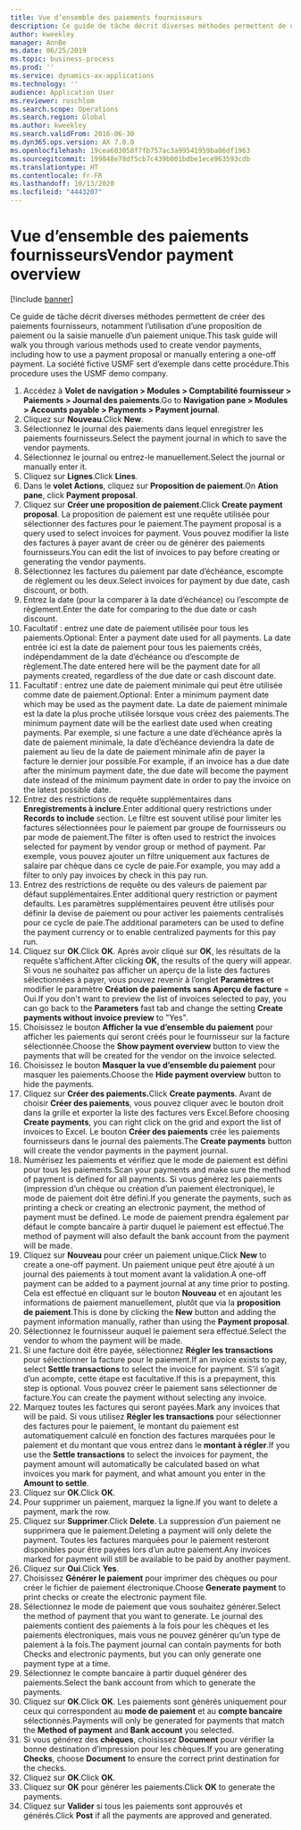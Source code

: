 ```yaml
---
title: Vue d’ensemble des paiements fournisseurs
description: Ce guide de tâche décrit diverses méthodes permettent de créer des paiements fournisseurs, notamment l’utilisation d’une proposition de paiement ou la saisie manuelle d’un paiement unique.
author: kweekley
manager: AnnBe
ms.date: 06/25/2019
ms.topic: business-process
ms.prod: ''
ms.service: dynamics-ax-applications
ms.technology: ''
audience: Application User
ms.reviewer: roschlom
ms.search.scope: Operations
ms.search.region: Global
ms.author: kweekley
ms.search.validFrom: 2016-06-30
ms.dyn365.ops.version: AX 7.0.0
ms.openlocfilehash: 19cea683058f7fb757ac3a99541959ba06df1963
ms.sourcegitcommit: 199848e78df5cb7c439b001bdbe1ece963593cdb
ms.translationtype: HT
ms.contentlocale: fr-FR
ms.lasthandoff: 10/13/2020
ms.locfileid: "4443207"
---
```

# <a name="vendor-payment-overview"></a><span data-ttu-id="26232-103">Vue d’ensemble des paiements fournisseurs</span><span class="sxs-lookup"><span data-stu-id="26232-103">Vendor payment overview</span></span>

[!include [banner](../../includes/banner.md)]

<span data-ttu-id="26232-104">Ce guide de tâche décrit diverses méthodes permettent de créer des paiements fournisseurs, notamment l’utilisation d’une proposition de paiement ou la saisie manuelle d’un paiement unique.</span><span class="sxs-lookup"><span data-stu-id="26232-104">This task guide will walk you through various methods used to create vendor payments, including how to use a payment proposal or manually entering a one-off payment.</span></span> <span data-ttu-id="26232-105">La société fictive USMF sert d’exemple dans cette procédure.</span><span class="sxs-lookup"><span data-stu-id="26232-105">This procedure uses the USMF demo company.</span></span>

1. <span data-ttu-id="26232-106">Accédez à **Volet de navigation > Modules > Comptabilité fournisseur > Paiements > Journal des paiements**.</span><span class="sxs-lookup"><span data-stu-id="26232-106">Go to **Navigation pane > Modules > Accounts payable > Payments > Payment journal**.</span></span>
2. <span data-ttu-id="26232-107">Cliquez sur **Nouveau**.</span><span class="sxs-lookup"><span data-stu-id="26232-107">Click **New**.</span></span>
3. <span data-ttu-id="26232-108">Sélectionnez le journal des paiements dans lequel enregistrer les paiements fournisseurs.</span><span class="sxs-lookup"><span data-stu-id="26232-108">Select the payment journal in which to save the vendor payments.</span></span> 
4. <span data-ttu-id="26232-109">Sélectionnez le journal ou entrez-le manuellement.</span><span class="sxs-lookup"><span data-stu-id="26232-109">Select the journal or manually enter it.</span></span>
5. <span data-ttu-id="26232-110">Cliquez sur **Lignes**.</span><span class="sxs-lookup"><span data-stu-id="26232-110">Click **Lines**.</span></span>
6. <span data-ttu-id="26232-111">Dans le **volet Actions**, cliquez sur **Proposition de paiement**.</span><span class="sxs-lookup"><span data-stu-id="26232-111">On **Ation pane**, click **Payment proposal**.</span></span>
7. <span data-ttu-id="26232-112">Cliquez sur **Créer une proposition de paiement**.</span><span class="sxs-lookup"><span data-stu-id="26232-112">Click **Create payment proposal**.</span></span> <span data-ttu-id="26232-113">La proposition de paiement est une requête utilisée pour sélectionner des factures pour le paiement.</span><span class="sxs-lookup"><span data-stu-id="26232-113">The payment proposal is a query used to select invoices for payment.</span></span> <span data-ttu-id="26232-114">Vous pouvez modifier la liste des factures à payer avant de créer ou de générer des paiements fournisseurs.</span><span class="sxs-lookup"><span data-stu-id="26232-114">You can edit the list of invoices to pay before creating or generating the vendor payments.</span></span>
8. <span data-ttu-id="26232-115">Sélectionnez les factures du paiement par date d’échéance, escompte de règlement ou les deux.</span><span class="sxs-lookup"><span data-stu-id="26232-115">Select invoices for payment by due date, cash discount, or both.</span></span> 
9. <span data-ttu-id="26232-116">Entrez la date (pour la comparer à la date d’échéance) ou l’escompte de règlement.</span><span class="sxs-lookup"><span data-stu-id="26232-116">Enter the date for comparing to the due date or cash discount.</span></span> 
10. <span data-ttu-id="26232-117">Facultatif : entrez une date de paiement utilisée pour tous les paiements.</span><span class="sxs-lookup"><span data-stu-id="26232-117">Optional: Enter a payment date used for all payments.</span></span> <span data-ttu-id="26232-118">La date entrée ici est la date de paiement pour tous les paiements créés, indépendamment de la date d’échéance ou d’escompte de règlement.</span><span class="sxs-lookup"><span data-stu-id="26232-118">The date entered here will be the payment date for all payments created, regardless of the due date or cash discount date.</span></span>  
11. <span data-ttu-id="26232-119">Facultatif : entrez une date de paiement minimale qui peut être utilisée comme date de paiement.</span><span class="sxs-lookup"><span data-stu-id="26232-119">Optional: Enter a minimum payment date which may be used as the payment date.</span></span> <span data-ttu-id="26232-120">La date de paiement minimale est la date la plus proche utilisée lorsque vous créez des paiements.</span><span class="sxs-lookup"><span data-stu-id="26232-120">The minimum payment date will be the earliest date used when creating payments.</span></span> <span data-ttu-id="26232-121">Par exemple, si une facture a une date d’échéance après la date de paiement minimale, la date d’échéance deviendra la date de paiement au lieu de la date de paiement minimale afin de payer la facture le dernier jour possible.</span><span class="sxs-lookup"><span data-stu-id="26232-121">For example, if an invoice has a due date after the minimum payment date, the due date will become the payment date instead of the minimum payment date in order to pay the invoice on the latest possible date.</span></span>
12. <span data-ttu-id="26232-122">Entrez des restrictions de requête supplémentaires dans **Enregistrements à inclure**.</span><span class="sxs-lookup"><span data-stu-id="26232-122">Enter additional query restrictions under **Records to include** section.</span></span> <span data-ttu-id="26232-123">Le filtre est souvent utilisé pour limiter les factures sélectionnées pour le paiement par groupe de fournisseurs ou par mode de paiement.</span><span class="sxs-lookup"><span data-stu-id="26232-123">The filter is often used to restrict the invoices selected for payment by vendor group or method of payment.</span></span> <span data-ttu-id="26232-124">Par exemple, vous pouvez ajouter un filtre uniquement aux factures de salaire par chèque dans ce cycle de paie.</span><span class="sxs-lookup"><span data-stu-id="26232-124">For example, you may add a filter to only pay invoices by check in this pay run.</span></span>
13. <span data-ttu-id="26232-125">Entrez des restrictions de requête ou des valeurs de paiement par défaut supplémentaires.</span><span class="sxs-lookup"><span data-stu-id="26232-125">Enter additional query restriction or payment defaults.</span></span> <span data-ttu-id="26232-126">Les paramètres supplémentaires peuvent être utilisés pour définir la devise de paiement ou pour activer les paiements centralisés pour ce cycle de paie.</span><span class="sxs-lookup"><span data-stu-id="26232-126">The additional parameters can be used to define the payment currency or to enable centralized payments for this pay run.</span></span>  
14. <span data-ttu-id="26232-127">Cliquez sur **OK**.</span><span class="sxs-lookup"><span data-stu-id="26232-127">Click **OK**.</span></span> <span data-ttu-id="26232-128">Après avoir cliqué sur **OK**, les résultats de la requête s’affichent.</span><span class="sxs-lookup"><span data-stu-id="26232-128">After clicking **OK**, the results of the query will appear.</span></span> <span data-ttu-id="26232-129">Si vous ne souhaitez pas afficher un aperçu de la liste des factures sélectionnées à payer, vous pouvez revenir à l’onglet **Paramètres** et modifier le paramètre **Création de paiements sans Aperçu de facture** = Oui.</span><span class="sxs-lookup"><span data-stu-id="26232-129">If you don't want to preview the list of invoices selected to pay, you can go back to the **Parameters** fast tab and change the setting **Create payments without invoice preview** to "Yes".</span></span>  
15. <span data-ttu-id="26232-130">Choisissez le bouton **Afficher la vue d’ensemble du paiement** pour afficher les paiements qui seront créés pour le fournisseur sur la facture sélectionnée.</span><span class="sxs-lookup"><span data-stu-id="26232-130">Choose the **Show payment overview** button to view the payments that will be created for the vendor on the invoice selected.</span></span>
16. <span data-ttu-id="26232-131">Choisissez le bouton **Masquer la vue d’ensemble du paiement** pour masquer les paiements.</span><span class="sxs-lookup"><span data-stu-id="26232-131">Choose the **Hide payment overview** button to hide the payments.</span></span> 
17. <span data-ttu-id="26232-132">Cliquez sur **Créer des paiements.**</span><span class="sxs-lookup"><span data-stu-id="26232-132">Click **Create payments**.</span></span> <span data-ttu-id="26232-133">Avant de choisir **Créer des paiements**, vous pouvez cliquer avec le bouton droit dans la grille et exporter la liste des factures vers Excel.</span><span class="sxs-lookup"><span data-stu-id="26232-133">Before choosing **Create payments**, you can right click on the grid and export the list of invoices to Excel.</span></span> <span data-ttu-id="26232-134">Le bouton **Créer des paiements** crée les paiements fournisseurs dans le journal des paiements.</span><span class="sxs-lookup"><span data-stu-id="26232-134">The **Create payments** button will create the vendor payments in the payment journal.</span></span>  
18. <span data-ttu-id="26232-135">Numérisez les paiements et vérifiez que le mode de paiement est défini pour tous les paiements.</span><span class="sxs-lookup"><span data-stu-id="26232-135">Scan your payments and make sure the method of payment is defined for all payments.</span></span> <span data-ttu-id="26232-136">Si vous générez les paiements (impression d’un chèque ou création d’un paiement électronique), le mode de paiement doit être défini.</span><span class="sxs-lookup"><span data-stu-id="26232-136">If you generate the payments, such as printing a check or creating an electronic payment, the method of payment must be defined.</span></span> <span data-ttu-id="26232-137">Le mode de paiement prendra également par défaut le compte bancaire à partir duquel le paiement est effectué.</span><span class="sxs-lookup"><span data-stu-id="26232-137">The method of payment will also default the bank account from the payment will be made.</span></span>  
19. <span data-ttu-id="26232-138">Cliquez sur **Nouveau** pour créer un paiement unique.</span><span class="sxs-lookup"><span data-stu-id="26232-138">Click **New** to create a one-off payment.</span></span> <span data-ttu-id="26232-139">Un paiement unique peut être ajouté à un journal des paiements à tout moment avant la validation.</span><span class="sxs-lookup"><span data-stu-id="26232-139">A one-off payment can be added to a payment journal at any time prior to posting.</span></span> <span data-ttu-id="26232-140">Cela est effectué en cliquant sur le bouton **Nouveau** et en ajoutant les informations de paiement manuellement, plutôt que via la **proposition de paiement**.</span><span class="sxs-lookup"><span data-stu-id="26232-140">This is done by clicking the **New** button and adding the payment information manually, rather than using the **Payment proposal**.</span></span>  
20. <span data-ttu-id="26232-141">Sélectionnez le fournisseur auquel le paiement sera effectué.</span><span class="sxs-lookup"><span data-stu-id="26232-141">Select the vendor to whom the payment will be made.</span></span>
21. <span data-ttu-id="26232-142">Si une facture doit être payée, sélectionnez **Régler les transactions** pour sélectionner la facture pour le paiement.</span><span class="sxs-lookup"><span data-stu-id="26232-142">If an invoice exists to pay, select **Settle transactions** to select the invoice for payment.</span></span> <span data-ttu-id="26232-143">S’il s’agit d’un acompte, cette étape est facultative.</span><span class="sxs-lookup"><span data-stu-id="26232-143">If this is a prepayment, this step is optional.</span></span> <span data-ttu-id="26232-144">Vous pouvez créer le paiement sans sélectionner de facture.</span><span class="sxs-lookup"><span data-stu-id="26232-144">You can create the payment without selecting any invoice.</span></span> 
22. <span data-ttu-id="26232-145">Marquez toutes les factures qui seront payées.</span><span class="sxs-lookup"><span data-stu-id="26232-145">Mark any invoices that will be paid.</span></span> <span data-ttu-id="26232-146">Si vous utilisez **Régler les transactions** pour sélectionner des factures pour le paiement, le montant du paiement est automatiquement calculé en fonction des factures marquées pour le paiement et du montant que vous entrez dans le **montant à régler**.</span><span class="sxs-lookup"><span data-stu-id="26232-146">If you use the **Settle transactions** to select the invoices for payment, the payment amount will automatically be calculated based on what invoices you mark for payment, and what amount you enter in the **Amount to settle**.</span></span>
23. <span data-ttu-id="26232-147">Cliquez sur **OK**.</span><span class="sxs-lookup"><span data-stu-id="26232-147">Click **OK**.</span></span>
24. <span data-ttu-id="26232-148">Pour supprimer un paiement, marquez la ligne.</span><span class="sxs-lookup"><span data-stu-id="26232-148">If you want to delete a payment, mark the row.</span></span>
25. <span data-ttu-id="26232-149">Cliquez sur **Supprimer**.</span><span class="sxs-lookup"><span data-stu-id="26232-149">Click **Delete**.</span></span> <span data-ttu-id="26232-150">La suppression d’un paiement ne supprimera que le paiement.</span><span class="sxs-lookup"><span data-stu-id="26232-150">Deleting a payment will only delete the payment.</span></span> <span data-ttu-id="26232-151">Toutes les factures marquées pour le paiement resteront disponibles pour être payées lors d’un autre paiement.</span><span class="sxs-lookup"><span data-stu-id="26232-151">Any invoices marked for payment will still be available to be paid by another payment.</span></span>
26. <span data-ttu-id="26232-152">Cliquez sur **Oui**.</span><span class="sxs-lookup"><span data-stu-id="26232-152">Click **Yes**.</span></span>
27. <span data-ttu-id="26232-153">Choisissez **Générer le paiement** pour imprimer des chèques ou pour créer le fichier de paiement électronique.</span><span class="sxs-lookup"><span data-stu-id="26232-153">Choose **Generate payment** to print checks or create the electronic payment file.</span></span>
28. <span data-ttu-id="26232-154">Sélectionnez le mode de paiement que vous souhaitez générer.</span><span class="sxs-lookup"><span data-stu-id="26232-154">Select the method of payment that you want to generate.</span></span> <span data-ttu-id="26232-155">Le journal des paiements contient des paiements à la fois pour les chèques et les paiements électroniques, mais vous ne pouvez générer qu’un type de paiement à la fois.</span><span class="sxs-lookup"><span data-stu-id="26232-155">The payment journal can contain payments for both Checks and electronic payments, but you can only generate one payment type at a time.</span></span>
29. <span data-ttu-id="26232-156">Sélectionnez le compte bancaire à partir duquel générer des paiements.</span><span class="sxs-lookup"><span data-stu-id="26232-156">Select the bank account from which to generate the payments.</span></span>
30. <span data-ttu-id="26232-157">Cliquez sur **OK**.</span><span class="sxs-lookup"><span data-stu-id="26232-157">Click **OK**.</span></span> <span data-ttu-id="26232-158">Les paiements sont générés uniquement pour ceux qui correspondent au **mode de paiement** et au **compte bancaire** sélectionnés.</span><span class="sxs-lookup"><span data-stu-id="26232-158">Payments will only be generated for payments that match the **Method of payment** and **Bank account** you selected.</span></span>
31. <span data-ttu-id="26232-159">Si vous générez des **chèques**, choisissez **Document** pour vérifier la bonne destination d’impression pour les chèques.</span><span class="sxs-lookup"><span data-stu-id="26232-159">If you are generating **Checks**, choose **Document** to ensure the correct print destination for the checks.</span></span>
32. <span data-ttu-id="26232-160">Cliquez sur **OK**.</span><span class="sxs-lookup"><span data-stu-id="26232-160">Click **OK**.</span></span>
33. <span data-ttu-id="26232-161">Cliquez sur **OK** pour générer les paiements.</span><span class="sxs-lookup"><span data-stu-id="26232-161">Click **OK** to generate the payments.</span></span>
34. <span data-ttu-id="26232-162">Cliquez sur **Valider** si tous les paiements sont approuvés et générés.</span><span class="sxs-lookup"><span data-stu-id="26232-162">Click **Post** if all the payments are approved and generated.</span></span> 

